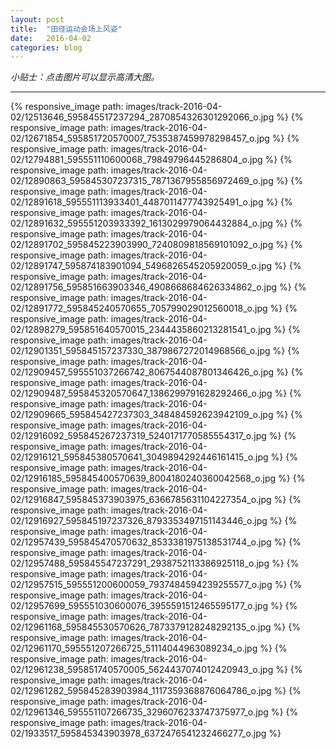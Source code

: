 ```yaml
---
layout: post
title:  "田径运动会场上风姿"
date:   2016-04-02
categories: blog
---
```


*小贴士：点击图片可以显示高清大图。*

-------------------

{% responsive_image path: images/track-2016-04-02/12513646_595845517237294_2870854326301292066_o.jpg %}
{% responsive_image path: images/track-2016-04-02/12671854_595851720570007_7535387459978298457_o.jpg %}
{% responsive_image path: images/track-2016-04-02/12794881_595551110600068_79849796445286804_o.jpg %}
{% responsive_image path: images/track-2016-04-02/12890863_595845307237315_7871367955856972469_o.jpg %}
{% responsive_image path: images/track-2016-04-02/12891618_595551113933401_4487011477743925491_o.jpg %}
{% responsive_image path: images/track-2016-04-02/12891632_595551203933392_1613029979064432884_o.jpg %}
{% responsive_image path: images/track-2016-04-02/12891702_595845223903990_7240809818569101092_o.jpg %}
{% responsive_image path: images/track-2016-04-02/12891747_595874183901094_5496826545205920059_o.jpg %}
{% responsive_image path: images/track-2016-04-02/12891756_595851663903346_4908668684626334862_o.jpg %}
{% responsive_image path: images/track-2016-04-02/12891772_595845240570655_705799029012560018_o.jpg %}
{% responsive_image path: images/track-2016-04-02/12898279_595851640570015_2344435860213281541_o.jpg %}
{% responsive_image path: images/track-2016-04-02/12901351_595845157237330_3879867272014968566_o.jpg %}
{% responsive_image path: images/track-2016-04-02/12909457_595551037266742_8067544087801346426_o.jpg %}
{% responsive_image path: images/track-2016-04-02/12909487_595845320570647_1386299791628292466_o.jpg %}
{% responsive_image path: images/track-2016-04-02/12909665_595845427237303_348484592623942109_o.jpg %}
{% responsive_image path: images/track-2016-04-02/12916092_595845267237319_5240171770585554317_o.jpg %}
{% responsive_image path: images/track-2016-04-02/12916121_595845380570641_3049894292446161415_o.jpg %}
{% responsive_image path: images/track-2016-04-02/12916185_595845400570639_8004180240360042568_o.jpg %}
{% responsive_image path: images/track-2016-04-02/12916847_595845373903975_6366785631104227354_o.jpg %}
{% responsive_image path: images/track-2016-04-02/12916927_595845197237326_8793353497151143446_o.jpg %}
{% responsive_image path: images/track-2016-04-02/12957439_595845470570632_8533381975138531744_o.jpg %}
{% responsive_image path: images/track-2016-04-02/12957488_595845547237291_2938752113386925118_o.jpg %}
{% responsive_image path: images/track-2016-04-02/12957515_595551200600059_7937484594239255577_o.jpg %}
{% responsive_image path: images/track-2016-04-02/12957699_595551030600076_3955591512465595177_o.jpg %}
{% responsive_image path: images/track-2016-04-02/12961168_595845530570626_7873379128248292135_o.jpg %}
{% responsive_image path: images/track-2016-04-02/12961170_595551207266725_51114044963089234_o.jpg %}
{% responsive_image path: images/track-2016-04-02/12961238_595851740570005_5624437074012420943_o.jpg %}
{% responsive_image path: images/track-2016-04-02/12961282_595845283903984_1117359368876064786_o.jpg %}
{% responsive_image path: images/track-2016-04-02/12961346_595551107266735_3296076233747375977_o.jpg %}
{% responsive_image path: images/track-2016-04-02/1933517_595845343903978_6372476541232466277_o.jpg %}
